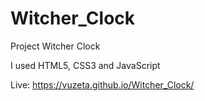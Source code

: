 # Witcher_Clock


Project Witcher Clock

I used HTML5, CSS3 and JavaScript

Live: https://vuzeta.github.io/Witcher_Clock/
